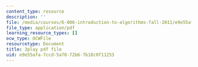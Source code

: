 ```yaml
---
content_type: resource
description: ''
file: /media/courses/6-006-introduction-to-algorithms-fall-2011/e9e55afa7ccd5a7072b67b18c0f11253_a_otxyu0mSQ.pdf
file_type: application/pdf
learning_resource_types: []
ocw_type: OCWFile
resourcetype: Document
title: 3play pdf file
uid: e9e55afa-7ccd-5a70-72b6-7b18c0f11253
---
```

